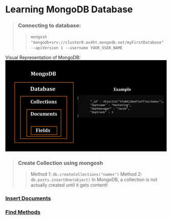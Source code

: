 # Learning MongoDB Database
> ### Connecting to database:
>>```mongosh "mongodb+srv://cluster0.ex4ht.mongodb.net/myFirstDatabase" --apiVersion 1 --username YOUR_USER_NAME```

Visual Representation of MongoDB:
![This is a alt text.](./images/collections-visualise.png)

> ### Create Collection using mongosh
>> Method 1: ```db.createCollections("names")```
>> Method 2: ```db.posts.insertOne(object)```
> In MongoDB, a collection is not actually created until it gets content!


### [Insert Documents](Notes/InsertDocument.MD)

### [Find Methods](Notes/Find.MD)


